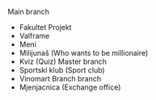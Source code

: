 Main branch
- Fakultet Projekt
- Valframe
- Meni
- Milijunaš (Who wants to be millionaire)
- Kviz (Quiz)
Master branch
- Sportski klub (Sport club)
- Vinomart
Branch branch
- Mjenjacnica (Exchange office)
